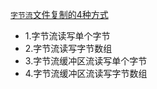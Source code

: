 [`字节流`文件复制的4种方式](https://github.com/L-sang/demo1/edit/master/copy_1.java)
  * 1.字节流读写单个字节 
  * 2.字节流读写字节数组 
  * 3.字节流缓冲区流读写单个字节
  * 4.字节流缓冲区流读写字节数组 
